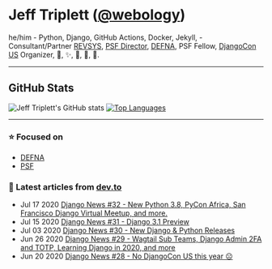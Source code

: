 # Jeff Triplett (<a href="https://twitter.com/webology">@webology</a>)
he/him - Python, Django, GitHub Actions, Docker, Jekyll,  - Consultant/Partner [REVSYS][], [PSF Director][], [DEFNA][], PSF Fellow, [DjangoCon US][] Organizer, 🏀, ✨, 💪, 🏃, 🤖.

<hr>

## GitHub Stats

![Jeff Triplett's GitHub stats](https://github-readme-stats.vercel.app/api?username=jefftriplett&show_icons=&private_count=true)
[![Top Languages](https://github-readme-stats.vercel.app/api/top-langs/?username=jefftriplett&layout=compact)]()

<hr>

### :star: Focused on

- [DEFNA](https://www.defna.org/)
- [PSF](https://www.python.org/psf/members/#board-of-directors)

### 📝 Latest articles from [dev.to](https://dev.to/jefftriplett)

* Jul 17 2020 [Django News #32 - New Python 3.8, PyCon Africa, San Francisco Django Virtual Meetup, and more.](https://dev.to/djangonews/django-news-32-new-python-3-8-pycon-africa-san-francisco-django-virtual-meetup-and-more-10g) 
* Jul 15 2020 [Django News #31 - Django 3.1 Preview](https://dev.to/djangonews/django-news-31-django-3-1-preview-27g0) 
* Jul 03 2020 [Django News #30 - New Django & Python Releases](https://dev.to/djangonews/django-news-30-new-django-python-releases-e0p) 
* Jun 26 2020 [Django News #29 - Wagtail Sub Teams, Django Admin 2FA and TOTP, Learning Django in 2020, and more](https://dev.to/djangonews/django-news-28-wagtail-sub-teams-django-admin-2fa-and-totp-learning-django-in-2020-and-more-jun-26th-2020-2lm2) 
* Jun 20 2020 [Django News #28 - No DjangoCon US this year ☹](https://dev.to/djangonews/django-news-28-no-djangocon-us-this-year-4443) 

[DEFNA]: https://www.defna.org/
[DjangoCon US]: http://djangocon.us/
[PSF Director]: https://www.python.org/psf/members/#board-of-directors
[REVSYS]: https://www.revsys.com/

